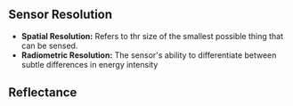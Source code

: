 ## Sensor Resolution
- **Spatial Resolution:** Refers to thr size of the smallest possible thing that can be sensed.
- **Radiometric Resolution:** The sensor's ability to differentiate between subtle differences in energy intensity


## Reflectance 
